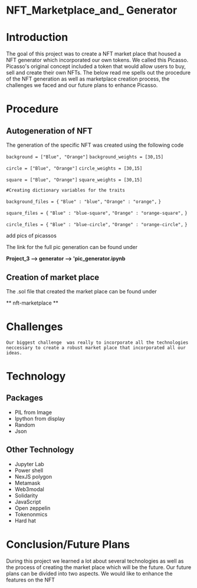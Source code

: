 # NFT_Marketplace_and_ Generator

# Introduction

The goal of this project was to create a NFT market place that housed a NFT generator which incorporated our own tokens. We called this Picasso. Picasso's original concept included a token that would allow users to buy, sell and create their own NFTs. The below read me spells out the procedure of the NFT generation as well as marketplace creation process, the challenges we faced and our future plans to enhance Picasso. 

# Procedure

## Autogeneration of NFT
 
 The generation of the specific NFT was created using the following code

`background = ["Blue", "Orange"]`
`background_weights = [30,15]`

`circle = ["Blue", "Orange"]`
`circle_weights = [30,15]`

`square = ["Blue", "Orange"]`
`square_weights = [30,15]`


`#Creating dictionary variables for the traits`

`background_files = {` 
    `"Blue" : "blue",`
    `"Orange" : "orange",`
`}`

`square_files = {`
    `"Blue" : "blue-square",`
    `"Orange" : "orange-square",`
`}`

`circle_files = {`
    `"Blue" : "blue-circle",`
    `"Orange" : "orange-circle",`
`}`

add pics of picassos 

The link for the full pic generation can be found under

**Project_3 --> generator --> 'pic_generator.ipynb**



## Creation of market place

The .sol file that created the market place can be found under

** nft-marketplace **



# Challenges

    Our biggest challenge  was really to incorporate all the technologies neccessary to create a robust market place that incorporated all our ideas. 


# Technology 

## Packages
- PIL from Image
- Ipython from display
- Random
- Json

## Other Technology
- Jupyter Lab
- Power shell
- NexJS polygon
- Metamask
- Web3modal
- Solidarity
- JavaScript
- Open zeppelin
- Tokenonmics
- Hard hat

# Conclusion/Future Plans

During this project we learned a lot about several technologies as well as the process of creating the market place which will be the future. 
Our future plans can be divided into two aspects. We would like to enhance the features on the NFT